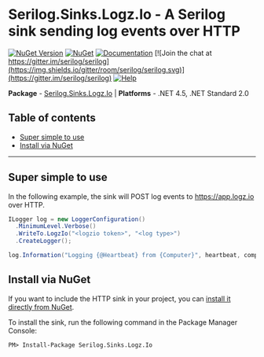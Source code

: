 # Serilog.Sinks.Logz.Io - A Serilog sink sending log events over HTTP

[![NuGet Version](http://img.shields.io/nuget/v/Serilog.Sinks.Logz.Io.svg?style=flat)](https://www.nuget.org/packages/Serilog.Sinks.Logz.Io/) 
[![NuGet](https://img.shields.io/nuget/dt/Serilog.Sinks.Logz.Io.svg)](https://www.nuget.org/packages/Serilog.Sinks.Logz.Io/)
[![Documentation](https://img.shields.io/badge/docs-wiki-yellow.svg)](https://github.com/serilog/serilog/wiki)
[![Join the chat at https://gitter.im/serilog/serilog](https://img.shields.io/gitter/room/serilog/serilog.svg)](https://gitter.im/serilog/serilog)
[![Help](https://img.shields.io/badge/stackoverflow-serilog-orange.svg)](http://stackoverflow.com/questions/tagged/serilog)

__Package__ - [Serilog.Sinks.Logz.Io](https://www.nuget.org/packages/Serilog.Sinks.Logz.Io)
| __Platforms__ - .NET 4.5, .NET Standard 2.0

## Table of contents

- [Super simple to use](#super-simple-to-use)
- [Install via NuGet](#install-via-nuget)

---

## Super simple to use

In the following example, the sink will POST log events to https://app.logz.io over HTTP.

```csharp
ILogger log = new LoggerConfiguration()
  .MinimumLevel.Verbose()
  .WriteTo.LogzIo("<logzio token>", "<log type>")
  .CreateLogger();

log.Information("Logging {@Heartbeat} from {Computer}", heartbeat, computer);
```

## Install via NuGet

If you want to include the HTTP sink in your project, you can [install it directly from NuGet](https://www.nuget.org/packages/Serilog.Sinks.Logz.Io/).

To install the sink, run the following command in the Package Manager Console:

```
PM> Install-Package Serilog.Sinks.Logz.Io
```
